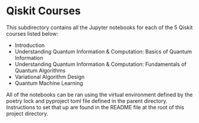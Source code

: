# Qiskit Courses

This subdirectory contains all the Jupyter notebooks for each of the 5 Qiskit courses listed below:

* Introduction
* Understanding Quantum Information & Computation: Basics of Quantum Information
* Understanding Quantum Information & Computation: Fundamentals of Quantum Algorithms
* Variational Algorithm Design
* Quantum Machine Learning

All of the notebooks can be ran using the virtual environment defined by the poetry lock and pyproject toml file defined in the parent directory. Instructions to set that up are found in the README file at the root of this project directory.